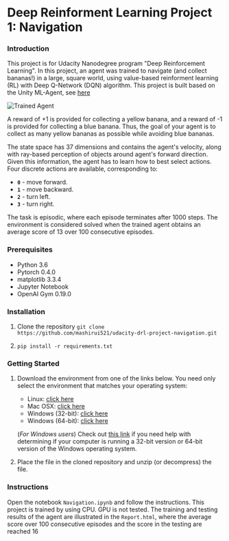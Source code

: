 [//]: # (Image References)

[image1]: https://user-images.githubusercontent.com/10624937/42135619-d90f2f28-7d12-11e8-8823-82b970a54d7e.gif "Trained Agent"

# Deep Reinforment Learning Project 1: Navigation

### Introduction

This project is for Udacity Nanodegree program "Deep Reinforcement Learning". In this project,  an agent was trained to navigate (and collect bananas!) in a large, square world, using value-based reinforment learning (RL) with Deep Q-Network (DQN) algorithm.
This project is built based on the Unity ML-Agent, see [here](https://github.com/Unity-Technologies/ml-agents)

![Trained Agent][image1]

A reward of +1 is provided for collecting a yellow banana, and a reward of -1 is provided for collecting a blue banana.  Thus, the goal of your agent is to collect as many yellow bananas as possible while avoiding blue bananas.  

The state space has 37 dimensions and contains the agent's velocity, along with ray-based perception of objects around agent's forward direction.  Given this information, the agent has to learn how to best select actions.  Four discrete actions are available, corresponding to:
- **`0`** - move forward.
- **`1`** - move backward.
- **`2`** - turn left.
- **`3`** - turn right.

The task is episodic, where each episode terminates after 1000 steps. The environment is considered solved when the trained agent obtains an average score of 13 over 100 consecutive episodes.

### Prerequisites
- Python 3.6
- Pytorch 0.4.0
- matplotlib 3.3.4
- Jupyter Notebook
- OpenAI Gym 0.19.0

### Installation
1. Clone the repository `git clone https://github.com/mashirui521/udacity-drl-project-navigation.git`

2. `pip install -r requirements.txt`

### Getting Started
1. Download the environment from one of the links below.  You need only select the environment that matches your operating system:
    - Linux: [click here](https://s3-us-west-1.amazonaws.com/udacity-drlnd/P1/Banana/Banana_Linux.zip)
    - Mac OSX: [click here](https://s3-us-west-1.amazonaws.com/udacity-drlnd/P1/Banana/Banana.app.zip)
    - Windows (32-bit): [click here](https://s3-us-west-1.amazonaws.com/udacity-drlnd/P1/Banana/Banana_Windows_x86.zip)
    - Windows (64-bit): [click here](https://s3-us-west-1.amazonaws.com/udacity-drlnd/P1/Banana/Banana_Windows_x86_64.zip)
    
    (_For Windows users_) Check out [this link](https://support.microsoft.com/en-us/help/827218/how-to-determine-whether-a-computer-is-running-a-32-bit-version-or-64) if you need help with determining if your computer is running a 32-bit version or 64-bit version of the Windows operating system.

2. Place the file in the cloned repository and unzip (or decompress) the file. 

### Instructions

Open the notebook `Navigation.ipynb` and follow the instructions. This project is trained by using CPU. GPU is not tested. The training and testing results of the agent are illustrated in the `Report.html`, where the average score over 100 consecutive episodes and the score in the testing are reached 16
